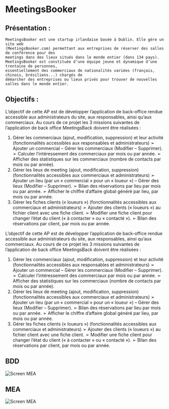 # MeetingsBooker


## Présentation :
```
MeetingsBooker est une startup irlandaise basée à Dublin. Elle gère un site web
(MeetingsBooker.com) permettant aux entreprises de réserver des salles de conférence pour des
meetings dans des lieux situés dans le monde entier (dans 134 pays).
MeetingsBooker est constituée d’une équipe jeune et dynamique d’une trentaine de personnes,
essentiellement des commerciaux de nationalités variées (français, chinois, brésiliens...) chargés de
démarcher des entreprises ou lieux privés pour trouver de nouvelles salles dans le monde entier.
```

## Objectifs :
L’objectif de cette AP est de développer l’application de back-office rendue accessible 
aux administrateurs du site, aux responsables, ainsi qu’aux commerciaux.
Au cours de ce projet les 3 missions suivantes de l’application de back office MeetingsBack
doivent être réalisées :

1. Gérer les commerciaux (ajout, modification, suppression) et leur activité
(fonctionnalités accessibles aux responsables et administrateurs)
➢ Ajouter un commercial – Gérer les commerciaux (Modifier – Supprimer).
➢ Calculer l’intéressement des commerciaux par mois ou par année.
➢ Afficher des statistiques sur les commerciaux (nombre de contacts par mois ou par
année).
2. Gérer les lieux de meeting (ajout, modification, suppression)
(fonctionnalités accessibles aux commerciaux et administrateurs)
➢ Ajouter un lieu (par un « commercial » pour un « loueur ») – Gérer des lieux
(Modifier – Supprimer).
➢ Bilan des réservations par lieu par mois ou par année.
➢ Afficher le chiffre d’affaire global généré par lieu, par mois ou par année.
3. Gérer les fiches clients (« loueurs »)
(fonctionnalités accessibles aux commerciaux et administrateurs)
➢ Ajouter des clients (« loueurs ») au fichier client avec une fiche client.
➢ Modifier une fiche client pour changer l’état du client (« à contacter » ou
« contacté »).
➢ Bilan des réservations par client, par mois ou par année.


L’objectif de cette AP est de développer l’application de back-office rendue accessible
aux administrateurs du site, aux responsables, ainsi qu’aux commerciaux.
Au cours de ce projet les 3 missions suivantes de l’application de back office MeetingsBack
doivent être réalisées :
1. Gérer les commerciaux (ajout, modification, suppression) et leur activité
(fonctionnalités accessibles aux responsables et administrateurs)
➢ Ajouter un commercial – Gérer les commerciaux (Modifier – Supprimer).
➢ Calculer l’intéressement des commerciaux par mois ou par année.
➢ Afficher des statistiques sur les commerciaux (nombre de contacts par mois ou par
année).
2. Gérer les lieux de meeting (ajout, modification, suppression)
(fonctionnalités accessibles aux commerciaux et administrateurs)
➢ Ajouter un lieu (par un « commercial » pour un « loueur ») – Gérer des lieux
(Modifier – Supprimer).
➢ Bilan des réservations par lieu par mois ou par année.
➢ Afficher le chiffre d’affaire global généré par lieu, par mois ou par année.
3. Gérer les fiches clients (« loueurs »)
(fonctionnalités accessibles aux commerciaux et administrateurs)
➢ Ajouter des clients (« loueurs ») au fichier client avec une fiche client.
➢ Modifier une fiche client pour changer l’état du client (« à contacter » ou
« contacté »).
➢ Bilan des réservations par client, par mois ou par année.


## BDD
![Screen MEA](images/MEA.PNG)

## MEA

![Screen MEA](images/MEA2.PNG)
